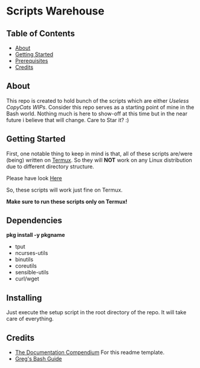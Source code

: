 # Scripts Warehouse

## Table of Contents
+ [About](#about)
+ [Getting Started](#start)
+ [Prerequisites](#depends)
+ [Credits](#creds)

## About <a name = "about"></a>

This repo is created to hold bunch of the scripts which are either *Useless* *CopyCats* *WIPs*.
Consider this repo serves as a starting point of mine in the Bash world. Nothing much is here to show-off at this time but in the near future i believe that will change.
Care to Star it? :)

## Getting Started <a name = "start"></a>

First, one notable thing to keep in mind is that, all of these scripts are/were (being) written on [Termux](https://play.google.com/store/apps/details?id=com.termux).
So they will **NOT** work on any Linux distribution due to different directory structure.

Please have look [Here](https://wiki.termux.com/wiki/Differences_from_Linux)

So, these scripts will work just fine on Termux.

**Make sure to run these scripts only on Termux!**

## Dependencies <a name = "depends"></a>
**pkg install -y pkgname**

* tput
* ncurses-utils
* binutils
* coreutils
* sensible-utils
* curl/wget

## Installing <a name = "install"></a>

Just execute the setup script in the root directory of the repo. It will take care of everything.

## Credits <a name = "creds"></a>

* [The Documentation Compendium](https://github.com/kylelobo/The-Documentation-Compendium) For this readme template.
* [Greg's Bash Guide](http://mywiki.wooledge.org/BashGuide)
